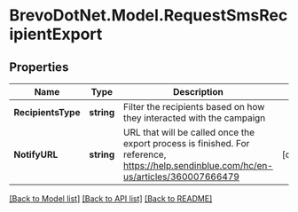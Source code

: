 # BrevoDotNet.Model.RequestSmsRecipientExport

## Properties

Name | Type | Description | Notes
------------ | ------------- | ------------- | -------------
**RecipientsType** | **string** | Filter the recipients based on how they interacted with the campaign | 
**NotifyURL** | **string** | URL that will be called once the export process is finished. For reference, https://help.sendinblue.com/hc/en-us/articles/360007666479 | [optional] 

[[Back to Model list]](../../README.md#documentation-for-models) [[Back to API list]](../../README.md#documentation-for-api-endpoints) [[Back to README]](../../README.md)

